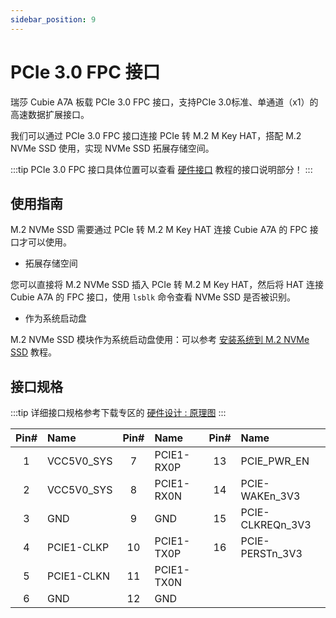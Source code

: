 ```yaml
---
sidebar_position: 9
---
```


# PCIe 3.0 FPC 接口

瑞莎 Cubie A7A 板载 PCIe 3.0 FPC 接口，支持PCIe 3.0标准、单通道（x1）的高速数据扩展接口。

我们可以通过 PCIe 3.0 FPC 接口连接 PCIe 转 M.2 M Key HAT，搭配 M.2 NVMe SSD 使用，实现 NVMe SSD 拓展存储空间。

:::tip
PCIe 3.0 FPC 接口具体位置可以查看 [硬件接口](./hardware-info) 教程的接口说明部分！
:::

## 使用指南

M.2 NVMe SSD 需要通过 PCIe 转 M.2 M Key HAT 连接 Cubie A7A 的 FPC 接口才可以使用。

- 拓展存储空间

您可以直接将 M.2 NVMe SSD 插入 PCIe 转 M.2 M Key HAT，然后将 HAT 连接 Cubie A7A 的 FPC 接口，使用 `lsblk` 命令查看 NVMe SSD 是否被识别。

- 作为系统启动盘

M.2 NVMe SSD 模块作为系统启动盘使用：可以参考 [安装系统到 M.2 NVMe SSD](../getting-started/install-system/ufs-system/) 教程。

## 接口规格

:::tip
详细接口规格参考下载专区的 [硬件设计 : 原理图](../download)
:::

| Pin# | Name       | Pin# | Name       | Pin# | Name             |
| :--: | :--------- | :--: | :--------- | :--: | :--------------- |
|  1   | VCC5V0_SYS |  7   | PCIE1-RX0P |  13  | PCIE_PWR_EN      |
|  2   | VCC5V0_SYS |  8   | PCIE1-RX0N |  14  | PCIE-WAKEn_3V3   |
|  3   | GND        |  9   | GND        |  15  | PCIE-CLKREQn_3V3 |
|  4   | PCIE1-CLKP |  10  | PCIE1-TX0P |  16  | PCIE-PERSTn_3V3  |
|  5   | PCIE1-CLKN |  11  | PCIE1-TX0N |      |                  |
|  6   | GND        |  12  | GND        |      |                  |
